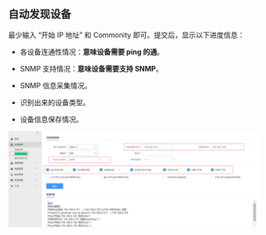 ## 自动发现设备

最少输入  “开始 IP 地址”  和 Commonity 即可。提交后，显示以下进度信息：

- 各设备连通性情况：**意味设备需要 ping 的通**。

- SNMP 支持情况：**意味设备需要支持 SNMP**。

- SNMP 信息采集情况。

- 识别出来的设备类型。

- 设备信息保存情况。

![](../assets/image005.png)
